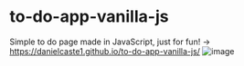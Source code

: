 # to-do-app-vanilla-js
Simple to do page made in JavaScript, just for fun!
-> https://danielcaste1.github.io/to-do-app-vanilla-js/
![image](https://user-images.githubusercontent.com/90293796/180342396-025979b8-90e1-4574-8f20-d5f0234d28a2.png)
